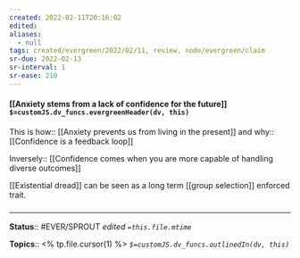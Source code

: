 ```yaml
---
created: 2022-02-11T20:16:02 
edited: 
aliases:
  - null
tags: created/evergreen/2022/02/11, review, node/evergreen/claim
sr-due: 2022-02-13
sr-interval: 1
sr-ease: 210
---
```


#### [[Anxiety stems from a lack of confidence for the future]] `$=customJS.dv_funcs.evergreenHeader(dv, this)`

This is how:: [[Anxiety prevents us from living in the present]]
and why:: [[Confidence is a feedback loop]]

Inversely:: [[Confidence comes when you are more capable of handling diverse outcomes]]

[[Existential dread]] can be seen as a long term [[group selection]] enforced trait.

### <hr class="footnote"/>

**Status**:: #EVER/SPROUT
*edited `=this.file.mtime`*

**Topics**:: <% tp.file.cursor(1) %>
*`$=customJS.dv_funcs.outlinedIn(dv, this)`*
